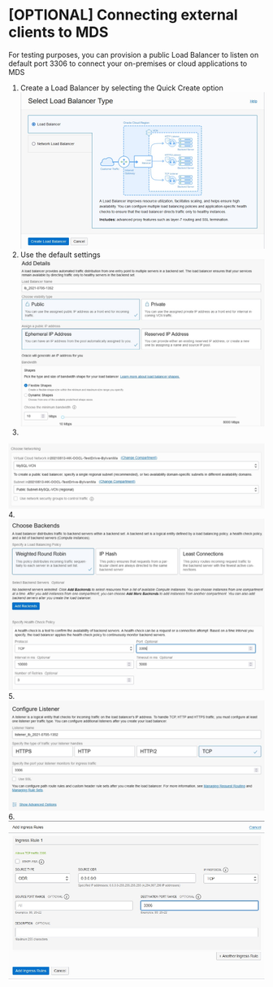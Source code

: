 # [OPTIONAL] Connecting external clients to MDS

For testing purposes, you can provision a public Load Balancer to listen on default port 3306 to connect your on-premises or cloud applications to MDS

1. Create a Load Balancer by selecting the Quick Create option
![lb-1](img/lb-1.jpg)
2. Use the default settings
![lb-2](img/lb-2.jpg)
3. 
![lb-3](img/lb-3.jpg)
4. 
![lb-4](img/lb-4.jpg)
5. 
![lb-5](img/lb-5.jpg)
6.
![lb-6](img/lb-6.jpg)


